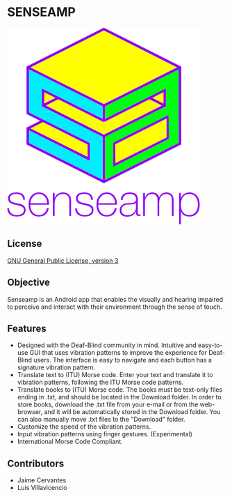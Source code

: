
SENSEAMP
========

![senseamp logo](logo.png)

License
-------

[GNU General Public License, version 3](http://www.gnu.org/licenses/gpl.html)

Objective
---------

Senseamp is an Android app that enables the  visually and hearing impaired to perceive and interact with their environment through the sense of touch.

Features
--------

* Designed with the Deaf-Blind community in mind. Intuitive and easy-to-use GUI that uses vibration patterns to improve the experience for Deaf-Blind users. The interface is easy to navigate and each button has a signature vibration pattern.
* Translate text to (ITU) Morse code. Enter your text and translate it to vibration patterns, following the ITU Morse code patterns.
* Translate books to (ITU) Morse code. The books must be text-only files ending in .txt, and should be located in the Download folder. In order to store books, download the .txt file from your e-mail or from the web-browser, and it will be automatically stored in the Download folder. You can also manually move .txt files to the "Download" folder.
* Customize the speed of the vibration patterns.
* Input vibration patterns using finger gestures. (Experimental)
* International Morse Code Compliant.

Contributors
------------

* Jaime Cervantes
* Luis Villavicencio




